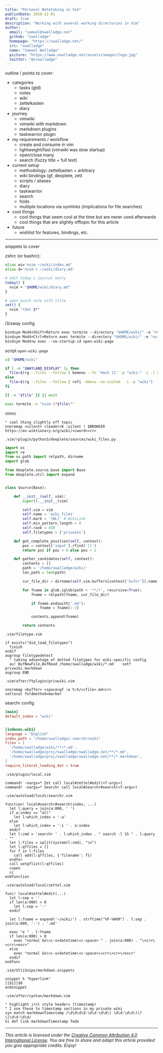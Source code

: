 ```yaml
---
title: "Personal Notetaking in Vim"
publishDate: 2019-12-01
draft: true
description: "Working with several working directories in Vim"
author:
  email: "samuel@swalladge.net"
  github: "swalladge"
  homepage: "https://swalladge.net/"
  irc: "swalladge"
  name: "Samuel Walladge"
  picture: "https://www.swalladge.net/assets/images/logo.jpg"
  twitter: "@srwalladge"
---
```


outline / points to cover:

- categories
  - tasks (gtd)
  - notes
  - wiki
  - zettelkasten
  - diary
- journey
  - vimwiki
  - vimwiki with markdown
  - markdown plugins
  - taskwarrior plugin
- my requirements / workflow
  - create and consume in vim
  - lightweight/fast (vimwiki was slow startup)
  - open/close many
  - search (fuzzy title + full text)
- current setup
  - methodology: zettelkasten + arbitrary
  - wiki bindings (gf, deoplete, zet)
  - scripts / aliases
  - diary
  - taskwarrior
  - search
  - folds
  - multiple locations via symlinks (implications for file searches)
- cool things
  - cool things that seem cool at the time but are never used afterwards
  - cool things that are slightly offtopic for this article
- future
  - wishlist for features, bindings, etc.


---

snippets to cover

zshrc (or bashrc):

```bash
alias wi='nvim ~/wiki/index.md'
alias d='nvim + ~/wiki/diary.md'

# edit today's journal entry
today() {
  nvim + "$HOME/wiki/diary.md"
}

# open quick note with title
zet() {
  nvim "+Zet $*"
}
```

i3/sway config

```i3
bindsym Mod4+Shift+Return exec termite --directory "$HOME/wiki/" -e "nvim $HOME/wiki/index.md"
bindsym Mod4+Ctrl+Return exec termite --directory "$HOME/wiki/" -e "nvim + $HOME/wiki/diary.md"
bindsym Mod4+w exec --no-startup-id open-wiki-page

```


script `open-wiki-page`

```bash
cd "$HOME/wiki"

if [ -n "$WAYLAND_DISPLAY" ]; then
  file=$(rg --files --follow | bemenu --fn 'Hack 11' -p "wiki:" -i -l 20)
else
  file=$(rg --files --follow | rofi -dmenu -no-custom  -i -p "wiki")
fi

[[ -n "$file" ]] || exit

exec termite -e "nvim \"$file\""
```

vimrc

```vim
" cool thing slightly off topic
nnoremap <silent> <leader>K :silent ! $BROWSER https://en.wiktionary.org/wiki/<cword><cr>
```

`.vim/rplugin/python3/deoplete/sources/wiki_files.py`

```python
import os
import re
from os.path import relpath, dirname
import glob

from deoplete.source.base import Base
from deoplete.util import expand


class Source(Base):

    def __init__(self, vim):
        super().__init__(vim)

        self.vim = vim
        self.name = 'wiki_files'
        self.mark = '[WL]' # WikiLink
        self.min_pattern_length = 0
        self.rank = 450
        self.filetypes = ['privwiki']

    def get_complete_position(self, context):
        pos = context['input'].rfind('[[')
        return pos if pos < 0 else pos + 2

    def gather_candidates(self, context):
        contents = []
        path = '/home/swalladge/wiki/'
        len_path = len(path)

        cur_file_dir = dirname(self.vim.buffers[context['bufnr']].name)

        for fname in glob.iglob(path + '**/*', recursive=True):
            fname = relpath(fname, cur_file_dir)

            if fname.endswith('.md'):
                fname = fname[:-3]

            contents.append(fname)

        return contents
```

`.vim/filetype.vim`

```vim
if exists("did_load_filetypes")
  finish
endif
augroup filetypedetect
  " taking advantage of dotted filetypes for wiki-specific config
  au! BufNewFile,BufRead /home/swalladge/wiki/*.md    setf privwiki.markdown
augroup END

```

`.vim/after/ftplugin/privwiki.vim`

```vim
nnoremap <buffer> <space>gf :e %:h/<cfile>.md<cr>
setlocal foldmethod=marker
```


searchr config

```toml
[main]
default_index = "wiki"


[indexes.wiki]
language = "English"
index_path = "/home/swalladge/.searchr/wiki"
files = [
  '/home/swalladge/wiki/**/*.md',
  '/home/swalladge/proj/swalladge/swalladge.net/**/*.md',
  '/home/swalladge/proj/swalladge/swalladge.net/**/*.markdown',
]
require_literal_leading_dot = true
```

`.vim/plugin/local.vim`

```vim
command! -nargs=* Zet call local#zettel#edit(<f-args>)
command! -nargs=* Searchr call local#searchr#search(<f-args>)
```

`.vim/autoload/local/searchr.vim`

```vim
function! local#searchr#search(index, ...)
  let l:query = join(a:000, ' ')
  if a:index == "all"
    let l:which_index = '-a'
  else
    let l:which_index = '-i ' . a:index
  endif
  let l:cmd = 'searchr ' . l:which_index . " search -l 15 " . l:query . ""
  let l:files = split(system(l:cmd), "\n")
  let l:qffiles = []
  for f in l:files
    call add(l:qffiles, {'filename': f})
  endfor
  call setqflist(l:qffiles)
  copen
  cc
endfunction
```

`.vim/autoload/local/zettel.vim`

```vim
func! local#zettel#edit(...)
  let l:sep = ''
  if len(a:000) > 0
    let l:sep = '-'
  endif

  let l:fname = expand('~/wiki/') . strftime("%F-%H%M") . l:sep . join(a:000, '-') . '.md'

  exec "e " . l:fname
  if len(a:000) > 0
    exec "normal Go\<c-u>datetime\<c-space> " . join(a:000) . "\<cr>\<cr>\<esc>"
  else
    exec "normal Go\<c-u>datetime\<c-space>\<cr>\<cr>\<esc>"
  endif
endfunc
```

`.vim/UltiSnips/markdown.snippets`

```snippet
snippet h "hyperlink"
[[$1]]$0
endsnippet
```

`.vim/after/syntax/markdown.vim`

```vim
" highlight jrnl style headers (timestamp)
" I use these to timestamp sections in my private wiki
syn match markdownTimestamp /\d\d\d\d-\d\d-\d\d\( \d\d:\d\d\)\?\|\d\d:\d\d/
hi def link markdownTimestamp Todo
```

---

_This article is licensed under the [Creative Common Attribution 4.0 International License](https://creativecommons.org/licenses/by/4.0/). You are free to share and adapt this
article provided you give appropriate credits. Enjoy!_

